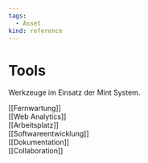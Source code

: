 ```yaml
---
tags:
  - Asset
kind: reference
---
```

# Tools

Werkzeuge im Einsatz der Mint System.

[[Fernwartung]]\
[[Web Analytics]]\
[[Arbeitsplatz]]\
[[Softwareentwicklung]]\
[[Dokumentation]]\
[[Collaboration]]